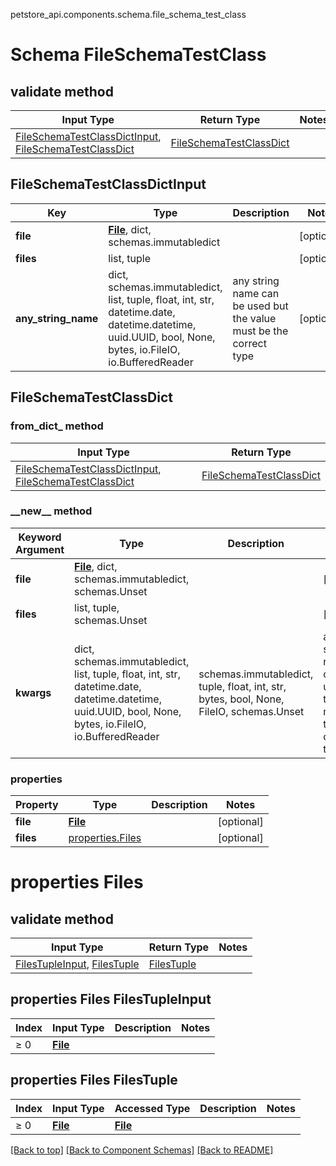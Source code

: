 petstore_api.components.schema.file_schema_test_class
# Schema FileSchemaTestClass

## validate method
Input Type | Return Type | Notes
------------ | ------------- | -------------
[FileSchemaTestClassDictInput](#fileschematestclassdictinput), [FileSchemaTestClassDict](#fileschematestclassdict) | [FileSchemaTestClassDict](#fileschematestclassdict) |

## FileSchemaTestClassDictInput
Key | Type |  Description | Notes
------------ | ------------- | ------------- | -------------
**file** | [**File**](file.md), dict, schemas.immutabledict |  | [optional]
**files** | list, tuple |  | [optional]
**any_string_name** | dict, schemas.immutabledict, list, tuple, float, int, str, datetime.date, datetime.datetime, uuid.UUID, bool, None, bytes, io.FileIO, io.BufferedReader | any string name can be used but the value must be the correct type | [optional]

## FileSchemaTestClassDict
### from_dict_ method
Input Type | Return Type
---------- | -----------
[FileSchemaTestClassDictInput](#fileschematestclassdictinput), [FileSchemaTestClassDict](#fileschematestclassdict) | [FileSchemaTestClassDict](#fileschematestclassdict)

### &lowbar;&lowbar;new&lowbar;&lowbar; method
Keyword Argument | Type | Description | Notes
---------------- | ---- | ----------- | -----
**file** | [**File**](file.md), dict, schemas.immutabledict, schemas.Unset |  | [optional]
**files** | list, tuple, schemas.Unset |  | [optional]
**kwargs** | dict, schemas.immutabledict, list, tuple, float, int, str, datetime.date, datetime.datetime, uuid.UUID, bool, None, bytes, io.FileIO, io.BufferedReader | schemas.immutabledict, tuple, float, int, str, bytes, bool, None, FileIO, schemas.Unset | any string name can be used but the value must be the correct type | [optional] typed value is accessed with the get_additional_property_ method

### properties
Property | Type | Description | Notes
-------- | ---- | ----------- | -----
**file** | [**File**](file.md) |  | [optional]
**files** | [properties.Files](#properties-files) |  | [optional]

# properties Files

## validate method
Input Type | Return Type | Notes
------------ | ------------- | -------------
[FilesTupleInput](#properties-files-filestupleinput), [FilesTuple](#properties-files-filestuple) | [FilesTuple](#properties-files-filestuple) |

## properties Files FilesTupleInput
Index | Input Type | Description | Notes
------------- | ------------- | ------------- | -------------
≥ 0 | [**File**](file.md) |  |

## properties Files FilesTuple
Index | Input Type | Accessed Type | Description | Notes
------------- | ------------- | ------------- | ------------- | -------------
≥ 0 | [**File**](file.md) | [**File**](file.md) |  |

[[Back to top]](#top) [[Back to Component Schemas]](../../../README.md#Component-Schemas) [[Back to README]](../../../README.md)
